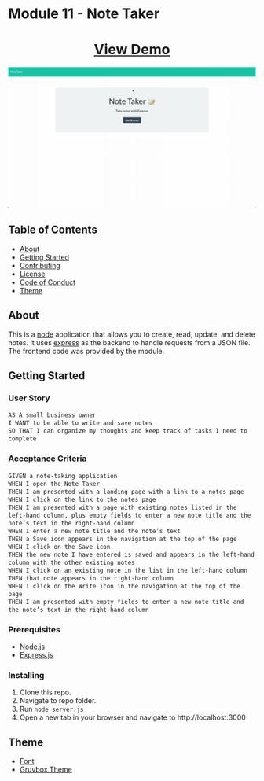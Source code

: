 # Module 11 - Note Taker

<h1 align="center">
    <a href="https://agile-island-43684.herokuapp.com/" target="_blank">
     View Demo
    </a>
</h1>
<div align="center">
    <img src="./assets/images/screenshot.gif" width="600px">
</div>

## Table of Contents

- [About](#about)
- [Getting Started](#getting_started)
- [Contributing](./CONTRIBUTING.md)
- [License](./LICENSE)
- [Code of Conduct](./CODE_OF_CONDUCT.md)
- [Theme](#theme)

## About <a name = "about"></a>

This is a [node](https://nodejs.org/en/) application that allows you to create, read, update, and delete notes. It uses [express](https://expressjs.com/) as the backend to handle requests from a JSON file. The frontend code was provided by the module.

## Getting Started <a name = "getting_started"></a>

### User Story

```
AS A small business owner
I WANT to be able to write and save notes
SO THAT I can organize my thoughts and keep track of tasks I need to complete
```

### Acceptance Criteria

```
GIVEN a note-taking application
WHEN I open the Note Taker
THEN I am presented with a landing page with a link to a notes page
WHEN I click on the link to the notes page
THEN I am presented with a page with existing notes listed in the left-hand column, plus empty fields to enter a new note title and the note’s text in the right-hand column
WHEN I enter a new note title and the note’s text
THEN a Save icon appears in the navigation at the top of the page
WHEN I click on the Save icon
THEN the new note I have entered is saved and appears in the left-hand column with the other existing notes
WHEN I click on an existing note in the list in the left-hand column
THEN that note appears in the right-hand column
WHEN I click on the Write icon in the navigation at the top of the page
THEN I am presented with empty fields to enter a new note title and the note’s text in the right-hand column
```

### Prerequisites

- [Node.js](https://nodejs.org/en/)
- [Express.js](https://expressjs.com/)

### Installing

1. Clone this repo.
2. Navigate to repo folder.
3. Run `node server.js`
4. Open a new tab in your browser and navigate to http://localhost:3000

## Theme <a name = "theme"></a>

- [Font](https://rubjo.github.io/victor-mono/)
- [Gruvbox Theme](https://github.com/morhetz/gruvbox)
